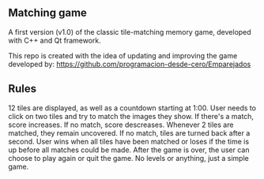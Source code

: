 ## Matching game
A first version (v1.0) of the classic tile-matching memory game, developed with C++ and Qt framework. 

This repo is created with the idea of ​​updating and improving the game developed by: https://github.com/programacion-desde-cero/Emparejados

## Rules 
12 tiles are displayed, as well as a countdown starting at 1:00. User needs to click on two tiles and try to match the images they show. If there's a match, score increases. If no match, score descreases.
Whenever 2 tiles are matched, they remain uncovered. If no match, tiles are turned back after a second. User wins when all tiles have been matched or loses if the time is up before all matches could be made.
After the game is over, the user can choose to play again or quit the game.
No levels or anything, just a simple game.
